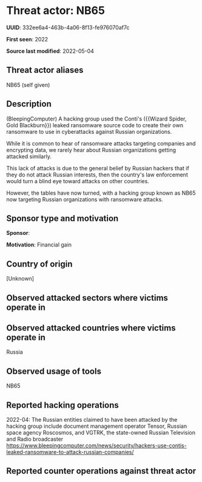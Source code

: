 # Threat actor: NB65

**UUID**: 332ee6a4-463b-4a06-8f13-fe976070af7c

**First seen**: 2022

**Source last modified**: 2022-05-04

## Threat actor aliases

NB65 (self given)

## Description

(BleepingComputer) A hacking group used the Conti's ({{Wizard Spider, Gold Blackburn}}) leaked ransomware source code to create their own ransomware to use in cyberattacks against Russian organizations.

While it is common to hear of ransomware attacks targeting companies and encrypting data, we rarely hear about Russian organizations getting attacked similarly.

This lack of attacks is due to the general belief by Russian hackers that if they do not attack Russian interests, then the country's law enforcement would turn a blind eye toward attacks on other countries.

However, the tables have now turned, with a hacking group known as NB65 now targeting Russian organizations with ransomware attacks.

## Sponsor type and motivation

**Sponsor**: 

**Motivation**: Financial gain


## Country of origin

[Unknown]

## Observed attacked sectors where victims operate in



## Observed attacked countries where victims operate in

Russia

## Observed usage of tools

NB65

## Reported hacking operations

2022-04: The Russian entities claimed to have been attacked by the hacking group include document management operator Tensor, Russian space agency Roscosmos, and VGTRK, the state-owned  Russian Television and Radio broadcaster
https://www.bleepingcomputer.com/news/security/hackers-use-contis-leaked-ransomware-to-attack-russian-companies/

## Reported counter operations against threat actor





